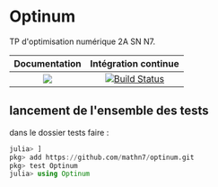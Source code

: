 # Optinum
TP d'optimisation numérique 2A SN N7.

| **Documentation** | **Intégration continue** |
|:-----------------:|:------------------------:|
| [![](https://img.shields.io/badge/docs-dev-blue.svg)](https://mathn7.github.io/optinum/dev/accueil) |[![Build Status](https://travis-ci.com/mathn7/optinum.svg?token=7MnuezU9siusbUxpxFBx&branch=master)](https://travis-ci.com/mathn7/optinum)|


## lancement de l'ensemble des tests
dans le dossier tests faire :

```julia
julia> ]
pkg> add https://github.com/mathn7/optinum.git
pkg> test Optinum
julia> using Optinum
```
